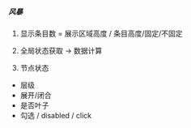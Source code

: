 ##### 风暴

1. 显示条目数 = 展示区域高度 / 条目高度/固定/不固定

2. 全局状态获取 -> 数据计算

3. 节点状态 
  - 层级
  - 展开/闭合
  - 是否叶子
  - 勾选 / disabled / click
